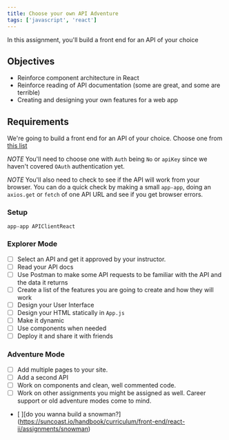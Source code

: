 ```yaml
---
title: Choose your own API Adventure
tags: ['javascript', 'react']
---
```


In this assignment, you'll build a front end for an API of your choice

## Objectives

- Reinforce component architecture in React
- Reinforce reading of API documentation (some are great, and some are terrible)
- Creating and designing your own features for a web app

## Requirements

We're going to build a front end for an API of your choice. Choose one from
[this list](https://github.com/toddmotto/public-apis)

_NOTE_ You'll need to choose one with `Auth` being `No` or `apiKey` since we
haven't covered `OAuth` authentication yet.

_NOTE_ You'll also need to check to see if the API will work from your browser.
You can do a quick check by making a small `app-app`, doing an `axios.get` or
`fetch` of one API URL and see if you get browser errors.

### Setup

```shell
app-app APIClientReact
```

### Explorer Mode

- [ ] Select an API and get it approved by your instructor.
- [ ] Read your API docs
- [ ] Use Postman to make some API requests to be familiar with the API and the
      data it returns
- [ ] Create a list of the features you are going to create and how they will
      work
- [ ] Design your User Interface
- [ ] Design your HTML statically in `App.js`
- [ ] Make it dynamic
- [ ] Use components when needed
- [ ] Deploy it and share it with friends

### Adventure Mode

- [ ] Add multiple pages to your site.
- [ ] Add a second API
- [ ] Work on components and clean, well commented code.
- [ ] Work on other assignments you might be assigned as well. Career support or
      old adventure modes come to mind.
- [ ][do you wanna build a snowman?]
  (https://suncoast.io/handbook/curriculum/front-end/react-ii/assignments/snowman)
